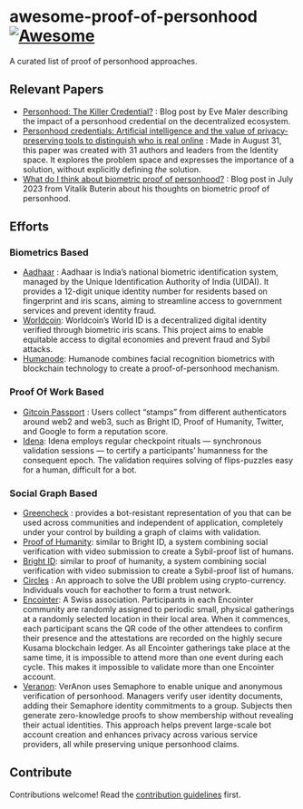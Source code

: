 # awesome-proof-of-personhood [![Awesome](https://awesome.re/badge.svg)](https://awesome.re)

A curated list of proof of personhood approaches.  

## Relevant Papers

* [Personhood: The Killer
  Credential?](https://www.vennfactory.com/blog-post/personhood-the-killer-credential) :
  Blog post by Eve Maler describing the impact of a personhood credential on the
  decentralized ecosystem.  
* [Personhood credentials: Artificial intelligence and the value of
privacy-preserving tools to distinguish who is real
online](https://arxiv.org/html/2408.07892v1) : Made in August 31, this paper was
created with 31 authors and leaders from the Identity space. It explores the
problem space and expresses the importance of a solution, without explicitly
defining _the_ solution.
* [What do I think about biometric proof of
  personhood?](https://vitalik.eth.limo/general/2023/07/24/biometric.html) :
  Blog post in July 2023 from Vitalik Buterin about his thoughts on biometric
  proof of personhood.

## Efforts 

### Biometrics Based

- [Aadhaar](https://uidai.gov.in/) : Aadhaar is India’s national biometric
  identification system, managed by the Unique Identification Authority of India
  (UIDAI). It provides a 12-digit unique identity number for residents based on
  fingerprint and iris scans, aiming to streamline access to government services
  and prevent identity fraud.
- [Worldcoin](https://worldcoin.org/): Worldcoin’s World ID is a decentralized
  digital identity verified through biometric iris scans. This project aims to
  enable equitable access to digital economies and prevent fraud and Sybil
  attacks.
- [Humanode](https://humanode.io/): Humanode combines facial recognition
  biometrics with blockchain technology to create a proof-of-personhood
  mechanism. 

### Proof Of Work Based

- [Gitcoin Passport](https://www.gitcoin.co/) : Users collect “stamps” from
  different authenticators around web2 and web3, such as Bright ID, Proof of
  Humanity, Twitter, and Google to form a reputation score.
- [Idena](https://www.idena.io/): Idena employs regular checkpoint rituals —
  synchronous validation sessions — to certify a participants’ humanness for the
  consequent epoch. The validation requires solving of flips-puzzles easy for a
  human, difficult for a bot.

### Social Graph Based

- [Greencheck](https://greencheck.world) : provides a bot-resistant
  representation of you that can be used across communities and independent of
  application, completely under your control by building a graph of claims with
  validation.
- [Proof of Humanity](https://proofofhumanity.id/): similar to Bright ID, a
  system combining social verification with video submission to create a
  Sybil-proof list of humans.
- [Bright ID](https://www.brightid.org/): similar to proof of humanity, a
  system combining social verification with video submission to create a
  Sybil-proof list of humans.
- [Circles](https://www.aboutcircles.com/) : An approach to solve the UBI
  problem using crypto-currency. Individuals vouch for eachother to form a trust
  network. 
- [Encointer](https://encointer.org/): A Swiss association. Participants in each Encointer
  community are randomly assigned to periodic small, physical gatherings at a
  randomly selected location in their local area. When it commences, each
  participant scans the QR code of the other attendees to confirm their presence
  and the attestations are recorded on the highly secure Kusama blockchain
  ledger. As all Encointer gatherings take place at the same time, it is
  impossible to attend more than one event during each cycle. This makes it
  impossible to validate more than one Encointer account.
- [Veranon](https://github.com/decentralized-identity/labs-veranon/): VerAnon uses Semaphore to enable unique and anonymous verification of personhood. Managers verify user identity documents, adding their Semaphore identity commitments to a group. Subjects then generate zero-knowledge proofs to show membership without revealing their actual identities. This approach helps prevent large-scale bot account creation and enhances privacy across various service providers, all while preserving unique personhood claims.

## Contribute

Contributions welcome! Read the [contribution guidelines](contributing.md) first.
